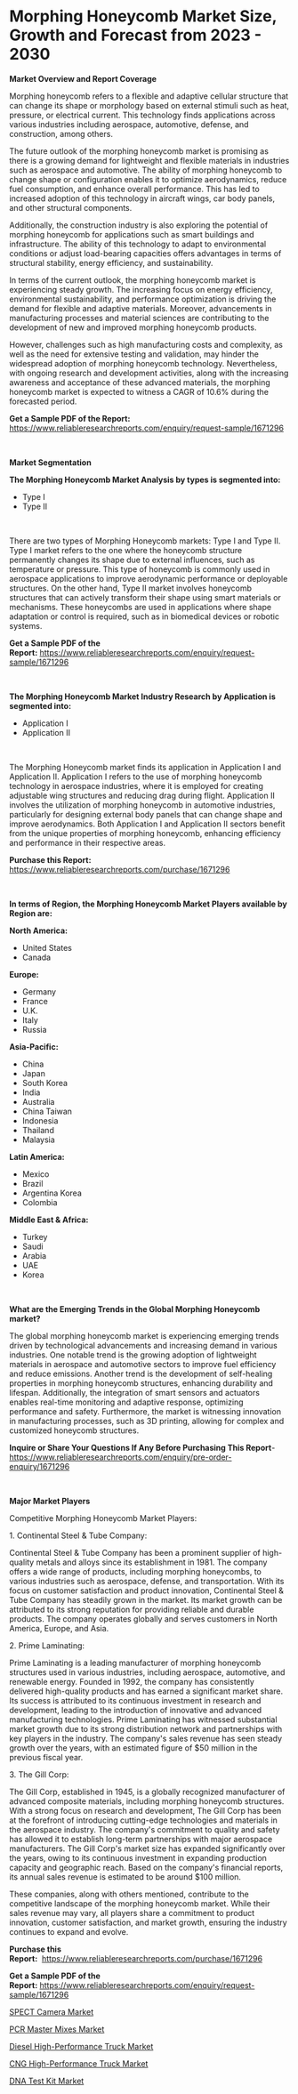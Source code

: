 <p><h1>Morphing Honeycomb Market Size, Growth and Forecast from 2023 - 2030</h1></p><p><strong>Market Overview and Report Coverage</strong></p>
<p><p>Morphing honeycomb refers to a flexible and adaptive cellular structure that can change its shape or morphology based on external stimuli such as heat, pressure, or electrical current. This technology finds applications across various industries including aerospace, automotive, defense, and construction, among others.</p><p>The future outlook of the morphing honeycomb market is promising as there is a growing demand for lightweight and flexible materials in industries such as aerospace and automotive. The ability of morphing honeycomb to change shape or configuration enables it to optimize aerodynamics, reduce fuel consumption, and enhance overall performance. This has led to increased adoption of this technology in aircraft wings, car body panels, and other structural components.</p><p>Additionally, the construction industry is also exploring the potential of morphing honeycomb for applications such as smart buildings and infrastructure. The ability of this technology to adapt to environmental conditions or adjust load-bearing capacities offers advantages in terms of structural stability, energy efficiency, and sustainability.</p><p>In terms of the current outlook, the morphing honeycomb market is experiencing steady growth. The increasing focus on energy efficiency, environmental sustainability, and performance optimization is driving the demand for flexible and adaptive materials. Moreover, advancements in manufacturing processes and material sciences are contributing to the development of new and improved morphing honeycomb products.</p><p>However, challenges such as high manufacturing costs and complexity, as well as the need for extensive testing and validation, may hinder the widespread adoption of morphing honeycomb technology. Nevertheless, with ongoing research and development activities, along with the increasing awareness and acceptance of these advanced materials, the morphing honeycomb market is expected to witness a CAGR of 10.6% during the forecasted period.</p></p>
<p><strong>Get a Sample PDF of the Report:</strong> <a href="https://www.reliableresearchreports.com/enquiry/request-sample/1671296">https://www.reliableresearchreports.com/enquiry/request-sample/1671296</a></p>
<p>&nbsp;</p>
<p><strong>Market Segmentation</strong></p>
<p><strong>The Morphing Honeycomb Market Analysis by types is segmented into:</strong></p>
<p><ul><li>Type I</li><li>Type II</li></ul></p>
<p>&nbsp;</p>
<p><p>There are two types of Morphing Honeycomb markets: Type I and Type II. Type I market refers to the one where the honeycomb structure permanently changes its shape due to external influences, such as temperature or pressure. This type of honeycomb is commonly used in aerospace applications to improve aerodynamic performance or deployable structures. On the other hand, Type II market involves honeycomb structures that can actively transform their shape using smart materials or mechanisms. These honeycombs are used in applications where shape adaptation or control is required, such as in biomedical devices or robotic systems.</p></p>
<p><strong>Get a Sample PDF of the Report:</strong>&nbsp;<a href="https://www.reliableresearchreports.com/enquiry/request-sample/1671296">https://www.reliableresearchreports.com/enquiry/request-sample/1671296</a></p>
<p>&nbsp;</p>
<p><strong>The Morphing Honeycomb Market Industry Research by Application is segmented into:</strong></p>
<p><ul><li>Application I</li><li>Application II</li></ul></p>
<p>&nbsp;</p>
<p><p>The Morphing Honeycomb market finds its application in Application I and Application II. Application I refers to the use of morphing honeycomb technology in aerospace industries, where it is employed for creating adjustable wing structures and reducing drag during flight. Application II involves the utilization of morphing honeycomb in automotive industries, particularly for designing external body panels that can change shape and improve aerodynamics. Both Application I and Application II sectors benefit from the unique properties of morphing honeycomb, enhancing efficiency and performance in their respective areas.</p></p>
<p><strong>Purchase this Report:</strong>&nbsp; <a href="https://www.reliableresearchreports.com/purchase/1671296">https://www.reliableresearchreports.com/purchase/1671296</a></p>
<p>&nbsp;</p>
<p><strong>In terms of Region, the Morphing Honeycomb Market Players available by Region are:</strong></p>
<p>
    <p> <strong> North America: </strong>
        <ul>
            <li>United States</li>
            <li>Canada</li>
        </ul>
        </p> 
    <p> <strong> Europe: </strong>
        <ul>
            <li>Germany</li>
            <li>France</li>
            <li>U.K.</li>
            <li>Italy</li>
            <li>Russia</li>
        </ul>
        </p> 
    <p> <strong> Asia-Pacific: </strong>
        <ul>
            <li>China</li>
            <li>Japan</li>
            <li>South Korea</li>
            <li>India</li>
            <li>Australia</li>
            <li>China Taiwan</li>
            <li>Indonesia</li>
            <li>Thailand</li>
            <li>Malaysia</li>
        </ul>
        </p> 
    <p> <strong> Latin America: </strong>
        <ul>
            <li>Mexico</li>
            <li>Brazil</li>
            <li>Argentina Korea</li>
            <li>Colombia</li>
        </ul>
        </p> 
    <p> <strong> Middle East & Africa: </strong>
        <ul>
            <li>Turkey</li>
            <li>Saudi</li>
            <li>Arabia</li>
            <li>UAE</li>
            <li>Korea</li>
        </ul>
    </p>
    </p>
<p>&nbsp;</p>
<p><strong>What are the Emerging Trends in the Global Morphing Honeycomb market?</strong></p>
<p><p>The global morphing honeycomb market is experiencing emerging trends driven by technological advancements and increasing demand in various industries. One notable trend is the growing adoption of lightweight materials in aerospace and automotive sectors to improve fuel efficiency and reduce emissions. Another trend is the development of self-healing properties in morphing honeycomb structures, enhancing durability and lifespan. Additionally, the integration of smart sensors and actuators enables real-time monitoring and adaptive response, optimizing performance and safety. Furthermore, the market is witnessing innovation in manufacturing processes, such as 3D printing, allowing for complex and customized honeycomb structures.</p></p>
<p><strong>Inquire or Share Your Questions If Any Before Purchasing This Report</strong>- <a href="https://www.reliableresearchreports.com/enquiry/pre-order-enquiry/1671296">https://www.reliableresearchreports.com/enquiry/pre-order-enquiry/1671296</a></p>
<p>&nbsp;</p>
<p><strong>Major Market Players</strong></p>
<p><p>Competitive Morphing Honeycomb Market Players:</p><p>1. Continental Steel & Tube Company:</p><p>Continental Steel & Tube Company has been a prominent supplier of high-quality metals and alloys since its establishment in 1981. The company offers a wide range of products, including morphing honeycombs, to various industries such as aerospace, defense, and transportation. With its focus on customer satisfaction and product innovation, Continental Steel & Tube Company has steadily grown in the market. Its market growth can be attributed to its strong reputation for providing reliable and durable products. The company operates globally and serves customers in North America, Europe, and Asia. </p><p>2. Prime Laminating:</p><p>Prime Laminating is a leading manufacturer of morphing honeycomb structures used in various industries, including aerospace, automotive, and renewable energy. Founded in 1992, the company has consistently delivered high-quality products and has earned a significant market share. Its success is attributed to its continuous investment in research and development, leading to the introduction of innovative and advanced manufacturing technologies. Prime Laminating has witnessed substantial market growth due to its strong distribution network and partnerships with key players in the industry. The company's sales revenue has seen steady growth over the years, with an estimated figure of $50 million in the previous fiscal year.</p><p>3. The Gill Corp:</p><p>The Gill Corp, established in 1945, is a globally recognized manufacturer of advanced composite materials, including morphing honeycomb structures. With a strong focus on research and development, The Gill Corp has been at the forefront of introducing cutting-edge technologies and materials in the aerospace industry. The company's commitment to quality and safety has allowed it to establish long-term partnerships with major aerospace manufacturers. The Gill Corp's market size has expanded significantly over the years, owing to its continuous investment in expanding production capacity and geographic reach. Based on the company's financial reports, its annual sales revenue is estimated to be around $100 million.</p><p>These companies, along with others mentioned, contribute to the competitive landscape of the morphing honeycomb market. While their sales revenue may vary, all players share a commitment to product innovation, customer satisfaction, and market growth, ensuring the industry continues to expand and evolve.</p></p>
<p><strong>Purchase this Report:</strong>&nbsp;&nbsp;<a href="https://www.reliableresearchreports.com/purchase/1671296">https://www.reliableresearchreports.com/purchase/1671296</a></p>
<p></p>
<p><strong>Get a Sample PDF of the Report:</strong>&nbsp;<a href="https://www.reliableresearchreports.com/enquiry/request-sample/1671296">https://www.reliableresearchreports.com/enquiry/request-sample/1671296</a></p>
<p><p><a href="https://www.linkedin.com/pulse/spect-camera-market-size-growth-forecast-from-2023-2030-chz3c/">SPECT Camera Market</a></p><p><a href="https://www.linkedin.com/pulse/pcr-master-mixes-market-research-report-provides-thorough-3l51c/">PCR Master Mixes Market</a></p><p><a href="https://medium.com/@sureshrainarp23/diesel-high-performance-truck-market-trends-forecast-and-competitive-analysis-to-2030-d0658efc02c4">Diesel High-Performance Truck Market</a></p><p><a href="https://medium.com/@sachintenrp23/cng-high-performance-truck-market-focuses-on-market-share-size-and-projected-forecast-till-2030-9edcc4b2d436">CNG High-Performance Truck Market</a></p><p><a href="https://www.linkedin.com/pulse/decoding-dna-test-kit-market-deep-dive-latest-trends-bruqc/">DNA Test Kit Market</a></p></p>